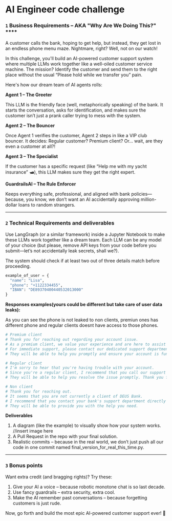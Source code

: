 # AI Engineer code challenge

### `1`  Business Requirements – AKA "Why Are We Doing This?" ****

A customer calls the bank, hoping to get help, but instead, they get lost in an endless phone menu maze. Nightmare, right? Well, not on our watch!

In this challenge, you'll build an AI-powered customer support system where multiple LLMs work together like a well-oiled customer service machine. The mission? Identify the customer and send them to the right place without the usual “Please hold while we transfer you” pain.

Here's how our dream team of AI agents rolls:

**Agent 1 – The Greeter**

This LLM is the friendly face (well, metaphorically speaking) of the bank.
It starts the conversation, asks for identification, and makes sure the customer isn’t just a prank caller trying to mess with the system.

**Agent 2 – The Bouncer**

Once Agent 1 verifies the customer, Agent 2 steps in like a VIP club bouncer.
It decides: Regular customer? Premium client? Or... wait, are they even a customer at all?!

**Agent 3 – The Specialist**

If the customer has a specific request (like “Help me with my yacht insurance” 🛥️), this LLM makes sure they get the right expert.

**GuardrailsAI – The Rule Enforcer**

Keeps everything safe, professional, and aligned with bank policies—because, you know, we don’t want an AI accidentally approving million-dollar loans to random strangers.

---

### `2`   Technical Requirements and deliverables

Use LangGraph (or a similar framework) inside a Jupyter Notebook to make these LLMs work together like a dream team.
Each LLM can be any model of your choice (but please, remove API keys from your code before you submit—let’s not accidentally leak secrets, shall we?).

The system should check if at least two out of three details match before proceeding.
```python
example_of_user = {
  "name": "Lisa",
  "phone": "+1122334455",
  "IBAN": "DE89370400440532013000"
}
```
**Responses examples(yours could be different but take care of user data leaks):**

As you can see the phone is not leaked to non clients, premiun ones has different phone and regular clients doesnt have access to those phones.

```python
# Premium client
# Thank you for reaching out regarding your account issue. 
# As a premium client, we value your experience and are here to assist you.
# For immediate support, please contact our dedicated support department at +1999888999. 
# They will be able to help you promptly and ensure your account is functioning smoothly. Thank you for your patience and understanding.
```

```python
# Regular client
# I'm sorry to hear that you're having trouble with your account. 
# Since you're a regular client, I recommend that you call our support department at +1112112112 for assistance. 
# They will be able to help you resolve the issue promptly. Thank you for your understanding!
```

```python
# Non client
# Thank you for reaching out.
# It seems that you are not currently a client of DEUS Bank. 
# I recommend that you contact your bank's support department directly for assistance with your account issue. 
# They will be able to provide you with the help you need.
```

**Deliverables**
1. A diagram (like the example) to visually show how your system works. //insert image here
2. A Pull Request in the repo with your final solution.
3. Realistic commits – because in the real world, we don’t just push all our code in one commit named final_version_for_real_this_time.py.

---

### `3`  Bonus points

Want extra credit (and bragging rights)? Try these:

1. Give your AI a voice – because robotic monotone chat is so last decade.
2. Use fancy guardrails – extra security, extra cool.
3. Make the AI remember past conversations – because forgetting customers is just rude.

Now, go forth and build the most epic AI-powered customer support ever! 🚀
